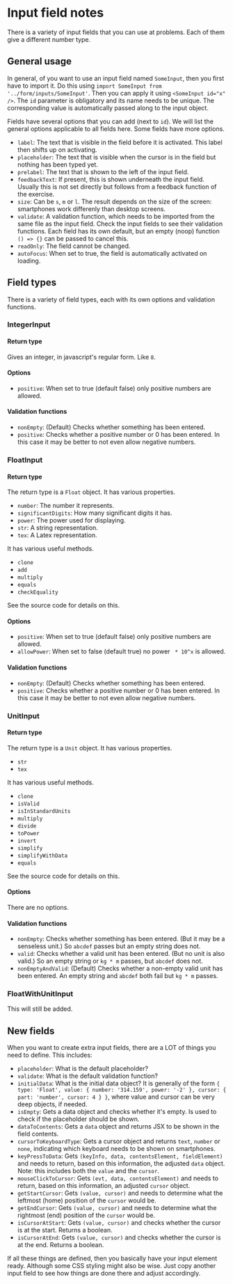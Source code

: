 # Input field notes

There is a variety of input fields that you can use at problems. Each of them give a different number type.

## General usage

In general, of you want to use an input field named `SomeInput`, then you first have to import it. Do this using `import SomeInput from '../form/inputs/SomeInput'`. Then you can apply it using `<SomeInput id="x" />`. The `id` parameter is obligatory and its name needs to be unique. The corresponding value is automatically passed along to the input object.

Fields have several options that you can add (next to `id`). We will list the general options applicable to all fields here. Some fields have more options.

- `label`: The text that is visible in the field before it is activated. This label then shifts up on activating.
- `placeholder`: The text that is visible when the cursor is in the field but nothing has been typed yet.
- `prelabel`: The text that is shown to the left of the input field.
- `feedbackText`: If present, this is shown underneath the input field. Usually this is not set directly but follows from a feedback function of the exercise.
- `size`: Can be `s`, `m` or `l`. The result depends on the size of the screen: smartphones work differenly than desktop screens.
- `validate`: A validation function, which needs to be imported from the same file as the input field. Check the input fields to see their validation functions. Each field has its own default, but an empty (noop) function `() => {}` can be passed to cancel this.
- `readOnly`: The field cannot be changed.
- `autoFocus`: When set to true, the field is automatically activated on loading.

## Field types

There is a variety of field types, each with its own options and validation functions.

### IntegerInput

#### Return type

Gives an integer, in javascript's regular form. Like `8`.

#### Options

- `positive`: When set to true (default false) only positive numbers are allowed.

#### Validation functions

- `nonEmpty`: (Default) Checks whether something has been entered.
- `positive`: Checks whether a positive number or 0 has been entered. In this case it may be better to not even allow negative numbers.

### FloatInput

#### Return type

The return type is a `Float` object. It has various properties.

- `number`: The number it represents.
- `significantDigits`: How many significant digits it has.
- `power`: The power used for displaying.
- `str`: A string representation.
- `tex`: A Latex representation.

It has various useful methods.

- `clone`
- `add`
- `multiply`
- `equals`
- `checkEquality`

See the source code for details on this.

#### Options

- `positive`: When set to true (default false) only positive numbers are allowed.
- `allowPower`: When set to false (default true) no power ` * 10^x` is allowed.

#### Validation functions

- `nonEmpty`: (Default) Checks whether something has been entered.
- `positive`: Checks whether a positive number or 0 has been entered. In this case it may be better to not even allow negative numbers.

### UnitInput

#### Return type

The return type is a `Unit` object. It has various properties.

- `str`
- `tex`

It has various useful methods.

- `clone`
- `isValid`
- `isInStandardUnits`
- `multiply`
- `divide`
- `toPower`
- `invert`
- `simplify`
- `simplifyWithData`
- `equals`

See the source code for details on this.

#### Options

There are no options.

#### Validation functions

- `nonEmpty`: Checks whether something has been entered. (But it may be a senseless unit.) So `abcdef` passes but an empty string does not.
- `valid`: Checks whether a valid unit has been entered. (But no unit is also valid.) So an empty string or `kg * m` passes, but `abcdef` does not.
- `nonEmptyAndValid`: (Default) Checks whether a non-empty valid unit has been entered. An empty string and `abcdef` both fail but `kg * m` passes.

### FloatWithUnitInput

This will still be added.

## New fields

When you want to create extra input fields, there are a LOT of things you need to define. This includes:

- `placeholder`: What is the default placeholder?
- `validate`: What is the default validation function?
- `initialData`: What is the initial data object? It is generally of the form `{ type: 'Float', value: { number: '314.159', power: '-2' }, cursor: { part: 'number', cursor: 4 } }`, where value and cursor can be very deep objects, if needed.
- `isEmpty`: Gets a data object and checks whether it's empty. Is used to check if the placeholder should be shown.
- `dataToContents`: Gets a `data` object and returns JSX to be shown in the field contents.
- `cursorToKeyboardType`: Gets a cursor object and returns `text`, `number` or `none`, indicating which keyboard needs to be shown on smartphones.
- `keyPressToData`: Gets `(keyInfo, data, contentsElement, fieldElement)` and needs to return, based on this information, the adjusted `data` object. Note: this includes both the `value` and the `cursor`.
- `mouseClickToCursor`: Gets `(evt, data, contentsElement)` and needs to return, based on this information, an adjusted `cursor` object.
- `getStartCursor`: Gets `(value, cursor)` and needs to determine what the leftmost (home) position of the `cursor` would be.
- `getEndCursor`: Gets `(value, cursor)` and needs to determine what the rightmost (end) position of the `cursor` would be.
- `isCursorAtStart`: Gets `(value, cursor)` and checks whether the cursor is at the start. Returns a boolean.
- `isCursorAtEnd`: Gets `(value, cursor)` and checks whether the cursor is at the end. Returns a boolean.

If all these things are defined, then you basically have your input element ready. Although some CSS styling might also be wise. Just copy another input field to see how things are done there and adjust accordingly.